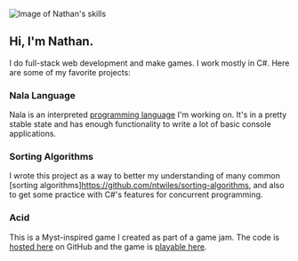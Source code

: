 ![Image of Nathan's skills](http://nathanwiles.net/img/skills.png)

## Hi, I'm Nathan.
I do full-stack web development and make games. I work mostly in C#. Here are some of my favorite projects:

### Nala Language
Nala is an interpreted [programming language](https://github.com/ntwiles/nala) I'm working on. It's in a pretty stable state and has enough functionality to write a lot of basic console applications.

### Sorting Algorithms
I wrote this project as a way to better my understanding of many common [sorting algorithms]https://github.com/ntwiles/sorting-algorithms, and also to get some practice with C#'s features for concurrent programming.

### Acid 
This is a Myst-inspired game I created as part of a game jam. The code is [hosted here](https://github.com/ntwiles/acid) on GitHub and the game is [playable here](https://ntwiles.itch.io/acid). 

